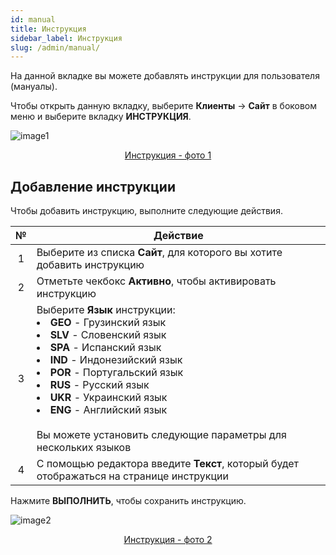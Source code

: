 ```yaml
---
id: manual
title: Инструкция
sidebar_label: Инструкция
slug: /admin/manual/
---
```


На данной вкладке вы можете добавлять инструкции для пользователя (мануалы).

Чтобы открыть данную вкладку, выберите **Клиенты** → **Сайт** в боковом меню и выберите вкладку **ИНСТРУКЦИЯ**.

![image1](/img/ru/admin_site_manual/image1.png "Инструкция") <center><u>Инструкция - фото 1</u></center>

## Добавление инструкции

Чтобы добавить инструкцию, выполните следующие действия.

|  №  | Действие |
| :-: | -------- |
| 1 | Выберите из списка **Сайт**, для которого вы хотите добавить инструкцию |
| 2 | Отметьте чекбокс **Активно**, чтобы активировать инструкцию |
| 3 | Выберите **Язык** инструкции: <li>**GEO** - Грузинский язык</li><li>**SLV** - Словенский язык</li><li>**SPA** - Испанский язык</li><li>**IND** - Индонезийский язык</li><li>**POR** - Португальский язык</li><li>**RUS** - Русский язык</li><li>**UKR** - Украинский язык</li><li>**ENG** - Английский язык</li> <br/> Вы можете установить следующие параметры для нескольких языков |
| 4 | С помощью редактора введите **Текст**, который будет отображаться на странице инструкции |

Нажмите **ВЫПОЛНИТЬ**, чтобы сохранить инструкцию.

![image2](/img/ru/admin_site_manual/image2.png "Инструкция") <center><u>Инструкция - фото 2</u></center>
